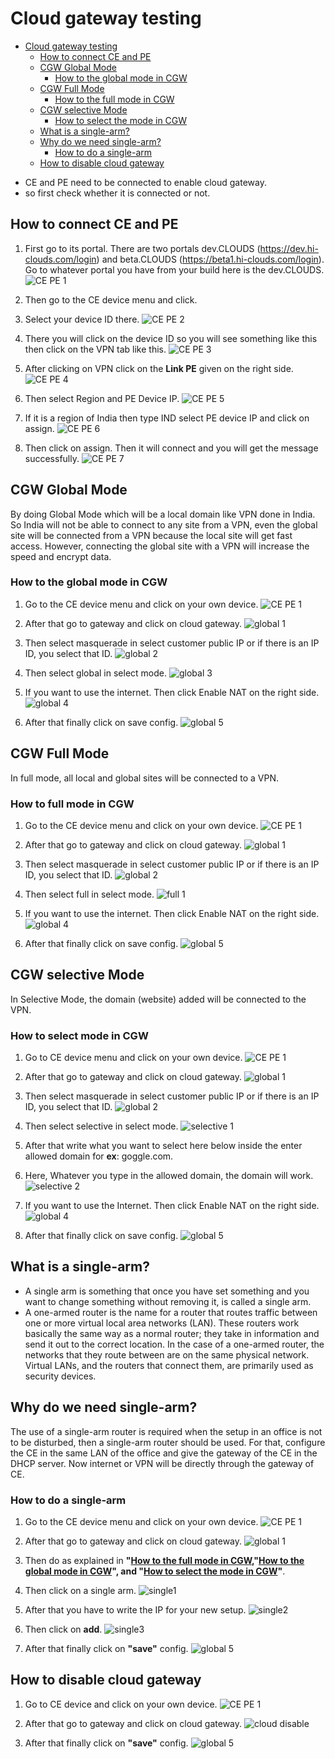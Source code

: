 # Cloud gateway testing
<!-- TOC -->

- [Cloud gateway testing](#cloud-gateway-testing)
    - [How to connect CE and PE](#how-to-connect-ce-and-pe)
    - [CGW Global Mode](#cgw-global-mode)
        - [How to the global mode in CGW](#how-to-the-global-mode-in-cgw)
    - [CGW Full Mode](#cgw-full-mode)
        - [How to the full mode in CGW](#how-to-full-mode-in-cgw)
    - [CGW selective Mode](#cgw-selective-mode)
        - [How to select the mode in CGW](#how-to-select-mode-in-cgw)
    - [What is a single-arm?](#what-is-a-single-arm)
    - [Why do we need single-arm?](#why-do-we-need-single-arm)
        - [How to do a single-arm](#how-to-do-a-single-arm)
    - [How to disable cloud gateway](#how-to-disable-cloud-gateway)

<!-- /TOC -->

- CE and PE need to be connected to enable cloud gateway.
- so first check whether it is connected or not.
  
## How to connect CE and PE
1. First go to its portal. There are two portals dev.CLOUDS (https://dev.hi-clouds.com/login) and beta.CLOUDS (https://beta1.hi-clouds.com/login). Go to whatever portal you have from your build here is the dev.CLOUDS.
![CE PE 1](https://github.com/Nancypatel1103/ComplianceClient/assets/153616269/00ff65fa-bddf-427f-9648-1c648491dcd7)

2. Then go to the CE device menu and click.
3. Select your device ID there.
![CE PE 2](https://github.com/Nancypatel1103/ComplianceClient/assets/153616269/8cda6821-8148-4508-9e48-569872ee22c4)

4. There you will click on the device ID so you will see something like this then click on the VPN tab like this.
![CE PE 3](https://github.com/Nancypatel1103/ComplianceClient/assets/153616269/a1cae77a-4af3-4402-813b-3d85e56b44a5)

5. After clicking on VPN click on the **Link PE** given on the right side.
![CE PE 4](https://github.com/Nancypatel1103/ComplianceClient/assets/153616269/8ba35c97-4b21-4f39-af40-c533d56b3a1a)

6. Then select Region and PE Device IP.
![CE PE 5](https://github.com/Nancypatel1103/ComplianceClient/assets/153616269/a4ff5b4c-32f4-4801-bc71-16541cceab1e)

7. If it is a region of India then type IND select PE device IP and click on assign.
![CE PE 6](https://github.com/Nancypatel1103/ComplianceClient/assets/153616269/347fd1cb-1bdf-4f95-af05-dc0a4816dc36)

8. Then click on assign. Then it will connect and you will get the message successfully.
![CE PE 7](https://github.com/Nancypatel1103/ComplianceClient/assets/153616269/1e09390c-bd99-4d0d-8b39-3bd39e9439a2)

## CGW Global Mode
By doing Global Mode which will be a local domain like VPN done in India. So India will not be able to connect to any site from a VPN, even the global site will be connected from a VPN because the local site will get fast access. However, connecting the global site with a VPN will increase the speed and encrypt data.

### How to the global mode in CGW
1. Go to the CE device menu and click on your own device.
![CE PE 1](https://github.com/Nancypatel1103/ComplianceClient/assets/153616269/00ff65fa-bddf-427f-9648-1c648491dcd7)

2. After that go to gateway and click on cloud gateway.
![global 1](https://github.com/Nancypatel1103/ComplianceClient/assets/153616269/991733cd-4306-477e-a69e-b75589f4024b)

3. Then select masquerade in select customer public IP or if there is an IP ID, you select that ID.
![global 2](https://github.com/Nancypatel1103/ComplianceClient/assets/153616269/2f194765-8b8d-4db4-bb4d-9fc1f07a742d)

4. Then select global in select mode.
![global 3](https://github.com/Nancypatel1103/ComplianceClient/assets/153616269/25b69e5a-8680-476e-bba3-7dd0d4efcac5)

5. If you want to use the internet. Then click Enable NAT on the right side.
![global 4](https://github.com/Nancypatel1103/ComplianceClient/assets/153616269/37167ecd-86fa-4002-92de-a1eb695b8de2)

6. After that finally click on save config.
![global 5](https://github.com/Nancypatel1103/ComplianceClient/assets/153616269/78de39a9-e4e2-4bfd-a2fd-cc348b9211bb)

## CGW Full Mode
In full mode, all local and global sites will be connected to a VPN.

### How to full mode in CGW
1. Go to the CE device menu and click on your own device.
![CE PE 1](https://github.com/Nancypatel1103/ComplianceClient/assets/153616269/00ff65fa-bddf-427f-9648-1c648491dcd7)

2. After that go to gateway and click on cloud gateway.
![global 1](https://github.com/Nancypatel1103/ComplianceClient/assets/153616269/991733cd-4306-477e-a69e-b75589f4024b)

3. Then select masquerade in select customer public IP or if there is an IP ID, you select that ID.
![global 2](https://github.com/Nancypatel1103/ComplianceClient/assets/153616269/2f194765-8b8d-4db4-bb4d-9fc1f07a742d)

4. Then select full in select mode.
![full 1](https://github.com/Nancypatel1103/ComplianceClient/assets/153616269/b4f1b842-0132-4548-ba92-b33ebd786534)

5. If you want to use the internet. Then click Enable NAT on the right side.
![global 4](https://github.com/Nancypatel1103/ComplianceClient/assets/153616269/37167ecd-86fa-4002-92de-a1eb695b8de2)

6. After that finally click on save config.
![global 5](https://github.com/Nancypatel1103/ComplianceClient/assets/153616269/78de39a9-e4e2-4bfd-a2fd-cc348b9211bb)

## CGW selective Mode
In Selective Mode, the domain (website) added will be connected to the VPN.

### How to select mode in CGW
1. Go to CE device menu and click on your own device.
![CE PE 1](https://github.com/Nancypatel1103/ComplianceClient/assets/153616269/00ff65fa-bddf-427f-9648-1c648491dcd7)

2. After that go to gateway and click on cloud gateway.
![global 1](https://github.com/Nancypatel1103/ComplianceClient/assets/153616269/991733cd-4306-477e-a69e-b75589f4024b)

3. Then select masquerade in select customer public IP or if there is an IP ID, you select that ID.
![global 2](https://github.com/Nancypatel1103/ComplianceClient/assets/153616269/2f194765-8b8d-4db4-bb4d-9fc1f07a742d)

4. Then select selective in select mode.
![selective 1](https://github.com/Nancypatel1103/ComplianceClient/assets/153616269/c26c30df-442c-489f-b938-8446865cfdec)

5. After that write what you want to select here below inside the enter allowed domain for **ex**: goggle.com.
6. Here, Whatever you type in the allowed domain, the domain will work.
![selective 2](https://github.com/Nancypatel1103/ComplianceClient/assets/153616269/99d2613c-5e2b-4b87-b3f1-3de6a12d267c)

7. If you want to use the Internet. Then click Enable NAT on the right side.
![global 4](https://github.com/Nancypatel1103/ComplianceClient/assets/153616269/37167ecd-86fa-4002-92de-a1eb695b8de2)

8. After that finally click on save config.
![global 5](https://github.com/Nancypatel1103/ComplianceClient/assets/153616269/78de39a9-e4e2-4bfd-a2fd-cc348b9211bb)

## What is a single-arm?
- A single arm is something that once you have set something and you want to change something without removing it, is called a single arm.
- A one-armed router is the name for a router that routes traffic between one or more virtual local area networks (LAN). These routers work basically the same way as a normal router; they take in information and send it out to the correct location. In the case of a one-armed router, the networks that they route between are on the same physical network. Virtual LANs, and the routers that connect them, are primarily used as security devices.

## Why do we need single-arm?
The use of a single-arm router is required when the setup in an office is not to be disturbed, then a single-arm router should be used. For that, configure the CE in the same LAN of the office and give the gateway of the CE in the DHCP server. Now internet or VPN will be directly through the gateway of CE.

### How to do a single-arm
1. Go to the CE device menu and click on your own device.
![CE PE 1](https://github.com/Nancypatel1103/ComplianceClient/assets/153616269/00ff65fa-bddf-427f-9648-1c648491dcd7)

2. After that go to gateway and click on cloud gateway.
![global 1](https://github.com/Nancypatel1103/ComplianceClient/assets/153616269/991733cd-4306-477e-a69e-b75589f4024b)

3. Then do as explained in **"[How to the full mode in CGW](#how-to-full-mode-in-cgw),"[How to the global mode in CGW](#how-to-the-global-mode-in-cgw)", and "[How to select the mode in CGW](#how-to-select-mode-in-cgw)"**.
4. Then click on a single arm.
![single1](https://github.com/Nancypatel1103/ComplianceClient/assets/153616269/4ae790e3-6424-483f-bfeb-5edc7e7d00ab)

5. After that you have to write the IP for your new setup.
![single2](https://github.com/Nancypatel1103/ComplianceClient/assets/153616269/96007196-6ac8-44db-a5de-484ccd11ec05)

6. Then click on **add**.
![single3](https://github.com/Nancypatel1103/ComplianceClient/assets/153616269/f1a91b76-6cdb-4b46-936b-2718aace5139)

7. After that finally click on **"save"** config.
![global 5](https://github.com/Nancypatel1103/ComplianceClient/assets/153616269/78de39a9-e4e2-4bfd-a2fd-cc348b9211bb)

## How to disable cloud gateway
1. Go to CE device and click on your own device.
![CE PE 1](https://github.com/Nancypatel1103/ComplianceClient/assets/153616269/00ff65fa-bddf-427f-9648-1c648491dcd7)

2. After that go to gateway and click on cloud gateway.
![cloud disable](https://github.com/Nancypatel1103/ComplianceClient/assets/153616269/1250ee7e-141d-4b4b-887d-48a6b2abd191)

3. After that finally click on **"save"** config.
![global 5](https://github.com/Nancypatel1103/ComplianceClient/assets/153616269/78de39a9-e4e2-4bfd-a2fd-cc348b9211bb)



